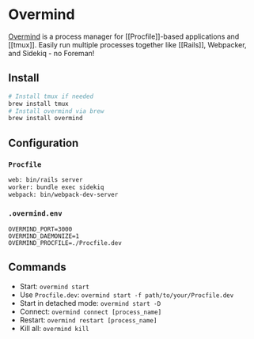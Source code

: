 # Overmind

[Overmind](https://github.com/DarthSim/overmind) is a process manager for [[Procfile]]-based applications and [[tmux]]. Easily run multiple processes together like [[Rails]], Webpacker, and Sidekiq - no Foreman!

## Install

```bash
# Install tmux if needed
brew install tmux
# Install overmind via brew
brew install overmind
```

## Configuration

### `Procfile`

```bash
web: bin/rails server
worker: bundle exec sidekiq
webpack: bin/webpack-dev-server
```

### `.overmind.env`

```env
OVERMIND_PORT=3000
OVERMIND_DAEMONIZE=1
OVERMIND_PROCFILE=./Procfile.dev
```

## Commands

- Start: `overmind start`
- Use `Procfile.dev`: `overmind start -f path/to/your/Procfile.dev`
- Start in detached mode: `overmind start -D`
- Connect: `overmind connect [process_name]`
- Restart: `overmind restart [process_name]`
- Kill all: `overmind kill`
